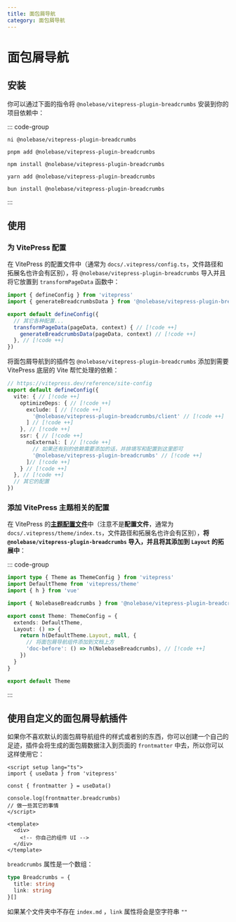 ```yaml
---
title: 面包屑导航
category: 面包屑导航
---
```


<script setup>
import packageJSON from '~/packages/vitepress-plugin-breadcrumbs/package.json'
</script>

# 面包屑导航 <Badge type="tip" :text="`v${packageJSON.version}`" />

## 安装

你可以通过下面的指令将 `@nolebase/vitepress-plugin-breadcrumbs` 安装到你的项目依赖中：

::: code-group

```shell [@antfu/ni]
ni @nolebase/vitepress-plugin-breadcrumbs
```

```shell [pnpm]
pnpm add @nolebase/vitepress-plugin-breadcrumbs
```

```shell [npm]
npm install @nolebase/vitepress-plugin-breadcrumbs
```

```shell [yarn]
yarn add @nolebase/vitepress-plugin-breadcrumbs
```

```shell [bun]
bun install @nolebase/vitepress-plugin-breadcrumbs
```

:::

## 使用

### 为 VitePress 配置

在 VitePress 的配置文件中（通常为 `docs/.vitepress/config.ts`，文件路径和拓展名也许会有区别），将 `@nolebase/vitepress-plugin-breadcrumbs` 导入并且将它放置到 `transformPageData` 函数中：

<!--@include: @/pages/zh-CN/snippets/details-colored-diff.md-->

<!--@include: @/pages/zh-CN/snippets/configure-tsconfig.md-->

```typescript twoslash
import { defineConfig } from 'vitepress'
import { generateBreadcrumbsData } from '@nolebase/vitepress-plugin-breadcrumbs' // [!code ++]

export default defineConfig({
  // 其它各种配置...
  transformPageData(pageData, context) { // [!code ++]
    generateBreadcrumbsData(pageData, context) // [!code ++]
  }, // [!code ++]
})

```

将面包屑导航到的插件包 `@nolebase/vitepress-plugin-breadcrumbs` 添加到需要 VitePress 底层的 Vite 帮忙处理的依赖：

<!--@include: @/pages/zh-CN/snippets/details-colored-diff.md-->

<!--@include: @/pages/zh-CN/snippets/configure-tsconfig.md-->

```typescript twoslash
// https://vitepress.dev/reference/site-config
export default defineConfig({
  vite: { // [!code ++]
    optimizeDeps: { // [!code ++]
      exclude: [ // [!code ++]
        '@nolebase/vitepress-plugin-breadcrumbs/client' // [!code ++]
      ] // [!code ++]
    }, // [!code ++]
    ssr: { // [!code ++]
      noExternal: [ // [!code ++]
        // 如果还有别的依赖需要添加的话，并排填写和配置到这里即可
        '@nolebase/vitepress-plugin-breadcrumbs' // [!code ++]
      ]// [!code ++]
    } // [!code ++]
  }, // [!code ++]
  // 其它的配置
})
```

### 添加 VitePress 主题相关的配置

在 VitePress 的[**主题配置文件**](https://vitepress.dev/reference/default-theme-config#default-theme-config)中（注意不是**配置文件**，通常为 `docs/.vitepress/theme/index.ts`，文件路径和拓展名也许会有区别），**将 `@nolebase/vitepress-plugin-breadcrumbs` 导入，并且将其添加到 `Layout` 的拓展中**：

<!--@include: @/pages/zh-CN/snippets/details-colored-diff.md-->

<!--@include: @/pages/zh-CN/snippets/configure-tsconfig.md-->

::: code-group

```typescript twoslash [docs/.vitepress/theme/index.ts]
import type { Theme as ThemeConfig } from 'vitepress'
import DefaultTheme from 'vitepress/theme'
import { h } from 'vue'

import { NolebaseBreadcrumbs } from '@nolebase/vitepress-plugin-breadcrumbs/client' // [!code ++]

export const Theme: ThemeConfig = {
  extends: DefaultTheme,
  Layout: () => {
    return h(DefaultTheme.Layout, null, {
      // 将面包屑导航组件添加到文档上方
      'doc-before': () => h(NolebaseBreadcrumbs), // [!code ++]
    })
  }
}

export default Theme
```

:::

## 使用自定义的面包屑导航插件

如果你不喜欢默认的面包屑导航组件的样式或者别的东西，你可以创建一个自己的足迹，插件会将生成的面包屑数据注入到页面的 `frontmatter` 中去，所以你可以这样使用它：

```vue
<script setup lang="ts">
import { useData } from 'vitepress'

const { frontmatter } = useData()

console.log(frontmatter.breadcrumbs)
// 做一些其它的事情
</script>

<template>
  <div>
    <!-- 你自己的组件 UI -->
  </div>
</template>
```

`breadcrumbs` 属性是一个数组：

```typescript
type Breadcrumbs = {
  title: string
  link: string
}[]
```

如果某个文件夹中不存在 `index.md` ，`link` 属性将会是空字符串 `""`
